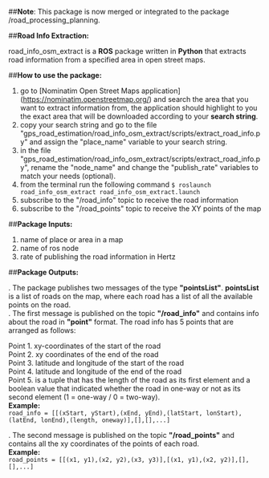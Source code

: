 ##**Note**: This package is now merged or integrated to the package /road_processing_planning.

##**Road Info Extraction:**

road_info_osm_extract is a **ROS** package written in **Python** that extracts road information from a specified area in open street maps.

##**How to use the package:**

1. go to [Nominatim Open Street Maps application] (https://nominatim.openstreetmap.org/) and search the area that you want to extract information from, the application should highlight to you the exact area that will be downloaded according to your **search string**.  
2. copy your search string and go to the file "gps_road_estimation/road_info_osm_extract/scripts/extract_road_info.py" and assign the "place_name" variable to your search string.  
3. in the file "gps_road_estimation/road_info_osm_extract/scripts/extract_road_info.py", rename the "node_name" and change the "publish_rate" variables to match your needs (optional).  
4. from the terminal run the following command `$ roslaunch road_info_osm_extract road_info_osm_extract.launch`  
5. subscribe to the "/road_info" topic to receive the road information
6. subscribe to the "/road_points" topic to receive the XY points of the map

##**Package Inputs:**

1. name of place or area in a map  
2. name of ros node  
3. rate of publishing the road information in Hertz  

##**Package Outputs:**

. The package publishes two messages of the type **"pointsList"**. **pointsList** is a list of roads on the map, where each road has a list of all the available points on the road.  
. The first message is published on the topic **"/road_info"** and contains info about the road in **"point"** format. The road info has 5 points that are arranged as follows:  

Point 1. xy-coordinates of the start of the road  
Point 2. xy coordinates of the end of the road  
Point 3. latitude and longitude of the start of the road  
Point 4. latitude and longitude of the end of the road  
Point 5. is a tuple that has the length of the road as its first element and a boolean value that indicated whether the road in one-way or not as its second element (1 = one-way / 0 = two-way).  
**Example:**  
`road_info = [[(xStart, yStart),(xEnd, yEnd),(latStart, lonStart),(latEnd, lonEnd),(length, oneway)],[],[],...]`  

. The second message is published on the topic **"/road_points"** and contains all the xy coordinates of the points of each road.  
**Example:**  
`road_points = [[(x1, y1),(x2, y2),(x3, y3)],[(x1, y1),(x2, y2)],[],[],...]`  

##
